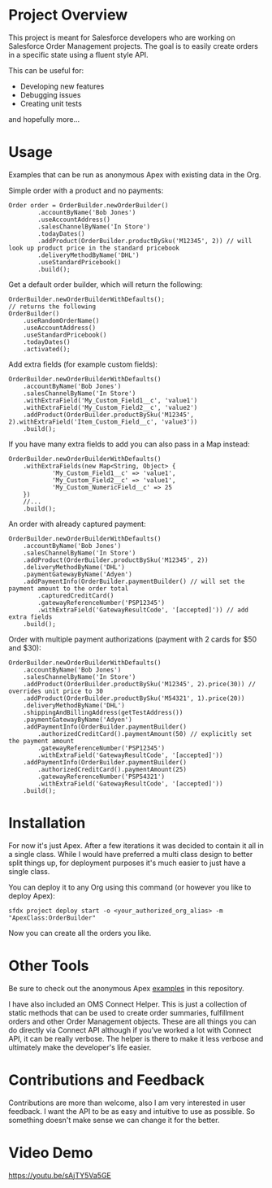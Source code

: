 # Project Overview

This project is meant for Salesforce developers who are working on Salesforce Order Management projects. The goal is to easily create orders in a specific state using a fluent style API. 

This can be useful for:
* Developing new features
* Debugging issues
* Creating unit tests

and hopefully more...

# Usage

Examples that can be run as anonymous Apex with existing data in the Org.

Simple order with a product and no payments:
```apex
Order order = OrderBuilder.newOrderBuilder()
        .accountByName('Bob Jones')
        .useAccountAddress()
        .salesChannelByName('In Store')
        .todayDates()
        .addProduct(OrderBuilder.productBySku('M12345', 2)) // will look up product price in the standard pricebook
        .deliveryMethodByName('DHL')
        .useStandardPricebook()
        .build();
```

Get a default order builder, which will return the following: 
```apex
OrderBuilder.newOrderBuilderWithDefaults();
// returns the following
OrderBuilder()
    .useRandomOrderName()
    .useAccountAddress()
    .useStandardPricebook()
    .todayDates()
    .activated();
```

Add extra fields (for example custom fields):
```apex
OrderBuilder.newOrderBuilderWithDefaults()
    .accountByName('Bob Jones')
    .salesChannelByName('In Store')
    .withExtraField('My_Custom_Field1__c', 'value1')
    .withExtraField('My_Custom_Field2__c', 'value2')
    .addProduct(OrderBuilder.productBySku('M12345', 2).withExtraField('Item_Custom_Field__c', 'value3'))
    .build();
```

If you have many extra fields to add you can also pass in a Map instead:
```apex
OrderBuilder.newOrderBuilderWithDefaults()
    .withExtraFields(new Map<String, Object> {
            'My_Custom_Field1__c' => 'value1',
            'My_Custom_Field2__c' => 'value1',
            'My_Custom_NumericField__c' => 25
    })
    //...
    .build();
```

An order with already captured payment:
```apex
OrderBuilder.newOrderBuilderWithDefaults()
    .accountByName('Bob Jones')
    .salesChannelByName('In Store')
    .addProduct(OrderBuilder.productBySku('M12345', 2))
    .deliveryMethodByName('DHL')
    .paymentGatewayByName('Adyen')
    .addPaymentInfo(OrderBuilder.paymentBuilder() // will set the payment amount to the order total 
        .capturedCreditCard()
        .gatewayReferenceNumber('PSP12345')
        .withExtraField('GatewayResultCode', '[accepted]')) // add extra fields
    .build();
```

Order with multiple payment authorizations (payment with 2 cards for $50 and $30):
```apex
OrderBuilder.newOrderBuilderWithDefaults()
    .accountByName('Bob Jones')
    .salesChannelByName('In Store')
    .addProduct(OrderBuilder.productBySku('M12345', 2).price(30)) // overrides unit price to 30
    .addProduct(OrderBuilder.productBySku('M54321', 1).price(20)) 
    .deliveryMethodByName('DHL')
    .shippingAndBillingAddress(getTestAddress())
    .paymentGatewayByName('Adyen')
    .addPaymentInfo(OrderBuilder.paymentBuilder()
        .authorizedCreditCard().paymentAmount(50) // explicitly set the payment amount
        .gatewayReferenceNumber('PSP12345')
        .withExtraField('GatewayResultCode', '[accepted]'))
    .addPaymentInfo(OrderBuilder.paymentBuilder()
        .authorizedCreditCard().paymentAmount(25)
        .gatewayReferenceNumber('PSP54321')
        .withExtraField('GatewayResultCode', '[accepted]'))
    .build();
```

# Installation

For now it's just Apex. After a few iterations it was decided to contain it all in a single class. While I would have preferred a multi class design to better split things up, for deployment purposes it's much easier to just have a single class.

You can deploy it to any Org using this command (or however you like to deploy Apex):
```shell
sfdx project deploy start -o <your_authorized_org_alias> -m "ApexClass:OrderBuilder"
```

Now you can create all the orders you like. 

# Other Tools

Be sure to check out the anonymous Apex [examples](scripts) in this repository.

I have also included an OMS Connect Helper. This is just a collection of static methods that can be used to create order summaries, fulfillment orders and other Order Management objects. These are all things you can do directly via Connect API although if you've worked a lot with Connect API, it can be really verbose. The helper is there to make it less verbose and ultimately make the developer's life easier.

# Contributions and Feedback

Contributions are more than welcome, also I am very interested in user feedback. I want the API to be as easy and intuitive to use as possible. So something doesn't make sense we can change it for the better. 

# Video Demo

https://youtu.be/sAjTY5Va5GE
